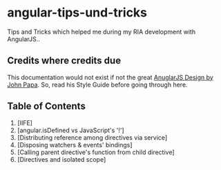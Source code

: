# angular-tips-und-tricks
Tips and Tricks which helped me during my RIA development with AngularJS..
## Credits where credits due
This documentation would not exist if not the great [AnuglarJS Design by John Papa](https://github.com/johnpapa/angular-styleguide). So, read his Style Guide before going through here.

## Table of Contents

1. [IIFE]
1. [angular.isDefined vs JavaScript's '!']
1. [Distributing reference among directives via service]
1. [Disposing watchers & events' bindings]
1. [Calling parent directive's function from child directive]
1. [Directives and isolated scope]
